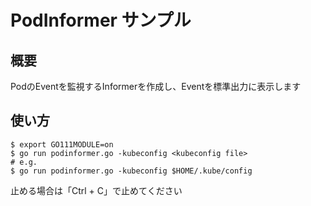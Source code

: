 # PodInformer サンプル

## 概要

PodのEventを監視するInformerを作成し、Eventを標準出力に表示します

## 使い方

```
$ export GO111MODULE=on
$ go run podinformer.go -kubeconfig <kubeconfig file>
# e.g.
$ go run podinformer.go -kubeconfig $HOME/.kube/config
```

止める場合は「Ctrl + C」で止めてください
